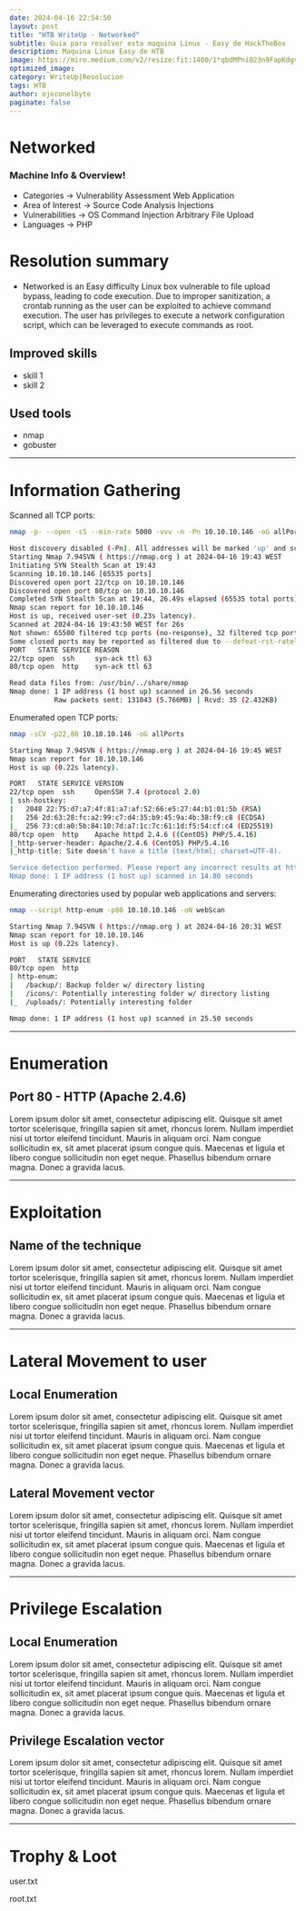 ```yaml
---
date: 2024-04-16 22:54:50
layout: post
title: "HTB WriteUp - Networked"
subtitle: Guia para resolver esta maquina Linux - Easy de HackTheBox
description: Maquina Linux Easy de HTB
image: https://miro.medium.com/v2/resize:fit:1400/1*qbdMPni023n9FapKdgv24A.png
optimized_image:
category: WriteUp|Resolucion
tags: HTB
author: ojoconelbyte
paginate: false
---
```

# Networked 

### Machine Info & Overview!
- Categories -> Vulnerability Assessment Web Application
- Area of Interest -> Source Code Analysis Injections
- Vulnerabilities -> OS Command Injection Arbitrary File Upload
- Languages -> PHP 

# Resolution summary

- Networked is an Easy difficulty Linux box vulnerable to file upload bypass, leading to code execution. Due to improper sanitization, a crontab running as the user can be exploited to achieve command execution. The user has privileges to execute a network configuration script, which can be leveraged to execute commands as root. 
## Improved skills
- skill 1
- skill 2

## Used tools
- nmap
- gobuster

---

# Information Gathering

Scanned all TCP ports:
```bash
nmap -p- --open -sS --min-rate 5000 -vvv -n -Pn 10.10.10.146 -oG allPorts

Host discovery disabled (-Pn). All addresses will be marked 'up' and scan times may be slower.
Starting Nmap 7.94SVN ( https://nmap.org ) at 2024-04-16 19:43 WEST
Initiating SYN Stealth Scan at 19:43
Scanning 10.10.10.146 [65535 ports]
Discovered open port 22/tcp on 10.10.10.146
Discovered open port 80/tcp on 10.10.10.146
Completed SYN Stealth Scan at 19:44, 26.49s elapsed (65535 total ports)
Nmap scan report for 10.10.10.146
Host is up, received user-set (0.23s latency).
Scanned at 2024-04-16 19:43:50 WEST for 26s
Not shown: 65500 filtered tcp ports (no-response), 32 filtered tcp ports (host-prohibited), 1 closed tcp port (reset)
Some closed ports may be reported as filtered due to --defeat-rst-ratelimit
PORT   STATE SERVICE REASON
22/tcp open  ssh     syn-ack ttl 63
80/tcp open  http    syn-ack ttl 63

Read data files from: /usr/bin/../share/nmap
Nmap done: 1 IP address (1 host up) scanned in 26.56 seconds
           Raw packets sent: 131043 (5.766MB) | Rcvd: 35 (2.432KB)
```

Enumerated open TCP ports:
```bash
nmap -sCV -p22,80 10.10.10.146 -oG allPorts

Starting Nmap 7.94SVN ( https://nmap.org ) at 2024-04-16 19:45 WEST
Nmap scan report for 10.10.10.146
Host is up (0.22s latency).

PORT   STATE SERVICE VERSION
22/tcp open  ssh     OpenSSH 7.4 (protocol 2.0)
| ssh-hostkey: 
|   2048 22:75:d7:a7:4f:81:a7:af:52:66:e5:27:44:b1:01:5b (RSA)
|   256 2d:63:28:fc:a2:99:c7:d4:35:b9:45:9a:4b:38:f9:c8 (ECDSA)
|_  256 73:cd:a0:5b:84:10:7d:a7:1c:7c:61:1d:f5:54:cf:c4 (ED25519)
80/tcp open  http    Apache httpd 2.4.6 ((CentOS) PHP/5.4.16)
|_http-server-header: Apache/2.4.6 (CentOS) PHP/5.4.16
|_http-title: Site doesn't have a title (text/html; charset=UTF-8).

Service detection performed. Please report any incorrect results at https://nmap.org/submit/ .
Nmap done: 1 IP address (1 host up) scanned in 14.80 seconds
```

Enumerating directories used by popular web applications and servers:
```bash
nmap --script http-enum -p80 10.10.10.146 -oN webScan 

Starting Nmap 7.94SVN ( https://nmap.org ) at 2024-04-16 20:31 WEST
Nmap scan report for 10.10.10.146
Host is up (0.22s latency).

PORT   STATE SERVICE
80/tcp open  http
| http-enum: 
|   /backup/: Backup folder w/ directory listing
|   /icons/: Potentially interesting folder w/ directory listing
|_  /uploads/: Potentially interesting folder

Nmap done: 1 IP address (1 host up) scanned in 25.50 seconds
```


---

# Enumeration
## Port 80 - HTTP (Apache 2.4.6)
Lorem ipsum dolor sit amet, consectetur adipiscing elit. Quisque sit amet tortor scelerisque, fringilla sapien sit amet, rhoncus lorem. Nullam imperdiet nisi ut tortor eleifend tincidunt. Mauris in aliquam orci. Nam congue sollicitudin ex, sit amet placerat ipsum congue quis. Maecenas et ligula et libero congue sollicitudin non eget neque. Phasellus bibendum ornare magna. Donec a gravida lacus.

---

# Exploitation
## Name of the technique
Lorem ipsum dolor sit amet, consectetur adipiscing elit. Quisque sit amet tortor scelerisque, fringilla sapien sit amet, rhoncus lorem. Nullam imperdiet nisi ut tortor eleifend tincidunt. Mauris in aliquam orci. Nam congue sollicitudin ex, sit amet placerat ipsum congue quis. Maecenas et ligula et libero congue sollicitudin non eget neque. Phasellus bibendum ornare magna. Donec a gravida lacus.

---

# Lateral Movement to user
## Local Enumeration
Lorem ipsum dolor sit amet, consectetur adipiscing elit. Quisque sit amet tortor scelerisque, fringilla sapien sit amet, rhoncus lorem. Nullam imperdiet nisi ut tortor eleifend tincidunt. Mauris in aliquam orci. Nam congue sollicitudin ex, sit amet placerat ipsum congue quis. Maecenas et ligula et libero congue sollicitudin non eget neque. Phasellus bibendum ornare magna. Donec a gravida lacus.

## Lateral Movement vector
Lorem ipsum dolor sit amet, consectetur adipiscing elit. Quisque sit amet tortor scelerisque, fringilla sapien sit amet, rhoncus lorem. Nullam imperdiet nisi ut tortor eleifend tincidunt. Mauris in aliquam orci. Nam congue sollicitudin ex, sit amet placerat ipsum congue quis. Maecenas et ligula et libero congue sollicitudin non eget neque. Phasellus bibendum ornare magna. Donec a gravida lacus.

---

# Privilege Escalation
## Local Enumeration
Lorem ipsum dolor sit amet, consectetur adipiscing elit. Quisque sit amet tortor scelerisque, fringilla sapien sit amet, rhoncus lorem. Nullam imperdiet nisi ut tortor eleifend tincidunt. Mauris in aliquam orci. Nam congue sollicitudin ex, sit amet placerat ipsum congue quis. Maecenas et ligula et libero congue sollicitudin non eget neque. Phasellus bibendum ornare magna. Donec a gravida lacus.

## Privilege Escalation vector
Lorem ipsum dolor sit amet, consectetur adipiscing elit. Quisque sit amet tortor scelerisque, fringilla sapien sit amet, rhoncus lorem. Nullam imperdiet nisi ut tortor eleifend tincidunt. Mauris in aliquam orci. Nam congue sollicitudin ex, sit amet placerat ipsum congue quis. Maecenas et ligula et libero congue sollicitudin non eget neque. Phasellus bibendum ornare magna. Donec a gravida lacus.

---

# Trophy & Loot
user.txt

root.txt
